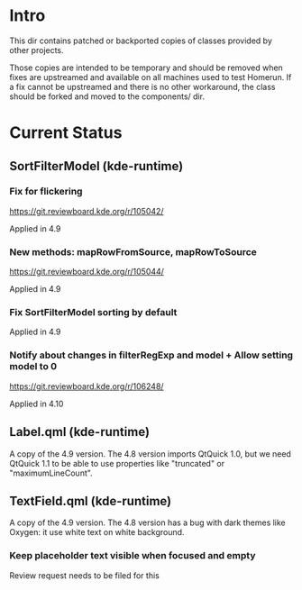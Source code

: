 # Intro

This dir contains patched or backported copies of classes provided by other
projects.

Those copies are intended to be temporary and should be removed when fixes are
upstreamed and available on all machines used to test Homerun. If a fix cannot
be upstreamed and there is no other workaround, the class should be forked and
moved to the components/ dir.

# Current Status

## SortFilterModel (kde-runtime)
### Fix for flickering
<https://git.reviewboard.kde.org/r/105042/>

Applied in 4.9

### New methods: mapRowFromSource, mapRowToSource
<https://git.reviewboard.kde.org/r/105044/>

Applied in 4.9

### Fix SortFilterModel sorting by default
Applied in 4.9

### Notify about changes in filterRegExp and model + Allow setting model to 0
<https://git.reviewboard.kde.org/r/106248/>

Applied in 4.10

## Label.qml (kde-runtime)
A copy of the 4.9 version. The 4.8 version imports QtQuick 1.0, but we need
QtQuick 1.1 to be able to use properties like "truncated" or "maximumLineCount".

## TextField.qml (kde-runtime)
A copy of the 4.9 version. The 4.8 version has a bug with dark themes like
Oxygen: it use white text on white background.

### Keep placeholder text visible when focused and empty
Review request needs to be filed for this
